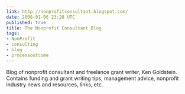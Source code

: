 ```yaml
---
link: http://nonprofitconsultant.blogspot.com/
date: 2008-01-06 23:28 UTC
published: true
title: The Nonprofit Consultant Blog
tags:
- NonProfit
- consulting
- blog
- processoutcome
---
```


Blog of nonprofit consultant and freelance grant writer, Ken Goldstein. Contains funding and grant writing tips, management advice, nonprofit industry news and resources, links, etc.

